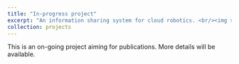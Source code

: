 ```yaml
---
title: "In-progress project"
excerpt: "An information sharing system for cloud robotics. <br/><img src='/images/p2p_project_img.png' width="500" height="300">
collection: projects
---
```


This is an on-going project aiming for publications. More details will be available. 
